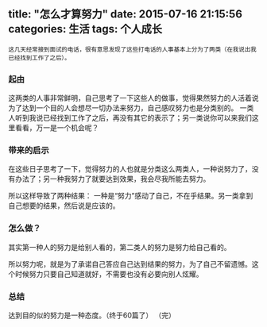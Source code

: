 title: "怎么才算努力"
date: 2015-07-16 21:15:56
categories: 生活
tags: 个人成长
---
    这几天经常接到面试的电话，很有意思发现了这些打电话的人事基本上分为了两类（在我说出我已经找到工作了之后）。

<!--more-->
### 起由
这两类的人事非常鲜明，自己思考了一下这些人的做事，觉得果然努力的人活着说为了达到一个目的人会想尽一切办法来努力，自己感叹努力也是分类别的。
一类人听到我说已经找到工作了之后，再没有其它的表示了；另一类说你可以来我们这里看看，万一是一个机会呢？

### 带来的启示
在这些日子思考了一下，觉得努力的人也就是分类这么两类人，一种说努力了，没有办法了；另一种我努力了就要达到效果，我会尽我所能去努力。

所以这样导致了两种结果：
一种是“努力”感动了自己，不在乎结果。另一类拿到自己想要的结果，然后说是应该的。

### 怎么做？
其实第一种人的努力是给别人看的，第二类人的努力是努力给自己看的。

所以努力呢，就是为了承诺自己答应自己达到结果的努力，为了自己不留遗憾。这个时候努力只要自己知道就好，不需要也没有必要向别人炫耀。

### 总结
达到目的似的努力是一种态度。（终于60篇了）
（完）
